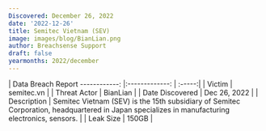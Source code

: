 ```yaml
---
Discovered: December 26, 2022
date: '2022-12-26'
title: Semitec Vietnam (SEV)
image: images/blog/BianLian.png
author: Breachsense Support
draft: false
yearmonths: 2022/december
---
```



| Data Breach Report
------------:     |:-------------:    | :-----:|
| Victim      | semitec.vn      | 
| Threat Actor      | BianLian      | 
| Date Discovered      | Dec 26, 2022      | 
| Description      | Semitec Vietnam (SEV) is the 15th subsidiary of Semitec Corporation, headquartered in Japan specializes in manufacturing electronics, sensors.      | 
| Leak Size      | 150GB      | 

